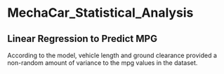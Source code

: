 # MechaCar_Statistical_Analysis

## Linear Regression to Predict MPG
According to the model, vehicle length and ground clearance provided a non-random amount of variance to the mpg values in the dataset. 
